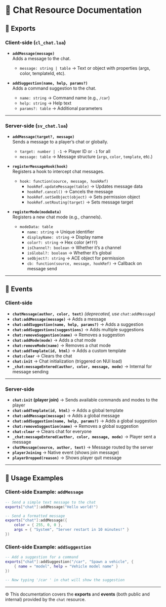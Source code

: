 # 📖 Chat Resource Documentation

## 🔹 Exports

### Client-side (`cl_chat.lua`)

- **`addMessage(message)`**  
  Adds a message to the chat.  
  - `message: string | table` → Text or object with properties (args, color, templateId, etc).

- **`addSuggestion(name, help, params?)`**  
  Adds a command suggestion to the chat.  
  - `name: string` → Command name (e.g., `/car`)  
  - `help: string` → Help text  
  - `params?: table` → Additional parameters

---

### Server-side (`sv_chat.lua`)

- **`addMessage(target?, message)`**  
  Sends a message to a player’s chat or globally.  
  - `target: number | -1` → Player ID or `-1` for all  
  - `message: table` → Message structure (`args`, `color`, `template`, etc.)

- **`registerMessageHook(hook)`**  
  Registers a hook to intercept chat messages.  
  - `hook: function(source, message, hookRef)`  
    - `hookRef.updateMessage(table)` → Updates message data  
    - `hookRef.cancel()` → Cancels the message  
    - `hookRef.setSeObject(object)` → Sets permission object  
    - `hookRef.setRouting(target)` → Sets message target  

- **`registerMode(modeData)`**  
  Registers a new chat mode (e.g., channels).  
  - `modeData: table`  
    - `name: string` → Unique identifier  
    - `displayName: string` → Display name  
    - `color?: string` → Hex color (`#fff`)  
    - `isChannel?: boolean` → Whether it’s a channel  
    - `isGlobal?: boolean` → Whether it’s global  
    - `seObject?: string` → ACE object for permission  
    - `cb: function(source, message, hookRef)` → Callback on message send  

---

## 🔹 Events

### Client-side

- **`chatMessage(author, color, text)`** *(deprecated, use `chat:addMessage`)*  
- **`chat:addMessage(message)`** → Adds a message  
- **`chat:addSuggestion(name, help, params?)`** → Adds a suggestion  
- **`chat:addSuggestions(suggestions)`** → Adds multiple suggestions  
- **`chat:removeSuggestion(name)`** → Removes a suggestion  
- **`chat:addMode(mode)`** → Adds a chat mode  
- **`chat:removeMode(name)`** → Removes a chat mode  
- **`chat:addTemplate(id, html)`** → Adds a custom template  
- **`chat:clear`** → Clears the chat  
- **`chat:init`** → Chat initialization (triggered on NUI load)  
- **`_chat:messageEntered(author, color, message, mode)`** → Internal for message sending  

---

### Server-side

- **`chat:init` (player join)** → Sends available commands and modes to the player  
- **`chat:addTemplate(id, html)`** → Adds a global template  
- **`chat:addMessage(message)`** → Adds a global message  
- **`chat:addSuggestion(name, help, params?)`** → Adds a global suggestion  
- **`chat:removeSuggestion(name)`** → Removes a global suggestion  
- **`chat:clear`** → Clears chat for everyone  
- **`_chat:messageEntered(author, color, message, mode)`** → Player sent a message  
- **`chatMessage(source, author, text)`** → Message routed by the server  
- **`playerJoining`** → Native event (shows join message)  
- **`playerDropped(reason)`** → Shows player quit message  

---

## 🔹 Usage Examples

### Client-side Example: `addMessage`
```lua
-- Send a simple text message to the chat
exports["chat"]:addMessage("Hello world!")

-- Send a formatted message
exports["chat"]:addMessage({
    color = { 255, 0, 0 },
    args = { "System", "Server restart in 10 minutes!" }
})
```

### Client-side Example: `addSuggestion`
```lua
-- Add a suggestion for a command
exports["chat"]:addSuggestion("/car", "Spawn a vehicle", {
    { name = "model", help = "Vehicle model name" }
})

-- Now typing '/car ' in chat will show the suggestion
```

---

⚙️ This documentation covers the **exports** and **events** (both public and internal) provided by the `chat` resource.

